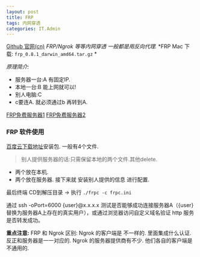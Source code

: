 ```yaml
---
layout: post
title: FRP
tags: 内网穿透 
categories: IT.Admin
---
```

[Github 官网(cn)][1]
*FRP/Ngrok 等等内网穿透 一般都是用反向代理.*
*FRP Mac 下载: `frp_0.8.1_darwin_amd64.tar.gz` *

*原理简介:*
- 服务器一台:A 有固定IP.
- 本地一台:B 能上网就可以!
- 别人电脑:C 
- c要连A. 就必须通过b 再转到A.

[FRP免费服务器1][2]  [FRP免费服务器2][3]

### FRP 软件使用
[百度云下载地址][4]安装包. 一般有4个文件.
> 别人提供服务器的话:只需保留本地的两个文件.其他delete.
- 两个放在本机.
- 两个放在服务器.
接下来就 安装别人提供的信息 进行配置.

最后终端 CD到解压目录 → 执行 `./frpc -c frpc.ini`

通过 ssh -oPort=6000 {user}@x.x.x.x 测试是否能够成功连接服务器A（{user}替换为服务器A上存在的真实用户），或通过浏览器访问自定义域名验证 http 服务是否转发成功。


**重点注意:**
FRP 和 Ngrok 区别:
Ngrok 的客户端是 不一样的. 里面集成什么认证. 反正和服务器是一一对应的.
Ngrok 的服务器提供商有不少. 他们各自的客户端是不通用的.



[1]:	https://github.com/fatedier/frp/blob/master/README_zh.md
[2]:	http://getfrp.yzxx-soft.com/
[3]:	https://tunnel.mobi/index.html
[4]:	https://pan.baidu.com/s/1jIc4Epw#list/path=/frp/linux&parentPath=/frp
